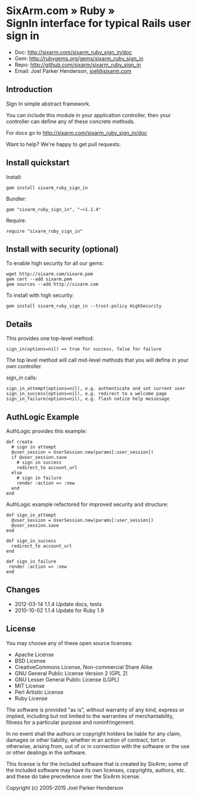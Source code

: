 # SixArm.com » Ruby » <br> SignIn interface for typical Rails user sign in

* Doc: <http://sixarm.com/sixarm_ruby_sign_in/doc>
* Gem: <http://rubygems.org/gems/sixarm_ruby_sign_in>
* Repo: <http://github.com/sixarm/sixarm_ruby_sign_in>
* Email: Joel Parker Henderson, <joel@sixarm.com>


## Introduction

Sign In simple abstract framework.

You can include this module in your application controller,
then your controller can define any of these concrete methods. 

For docs go to <http://sixarm.com/sixarm_ruby_sign_in/doc>

Want to help? We're happy to get pull requests.


## Install quickstart

Install:

    gem install sixarm_ruby_sign_in

Bundler:

    gem "sixarm_ruby_sign_in", "~>1.1.4"

Require:

    require "sixarm_ruby_sign_in"


## Install with security (optional)

To enable high security for all our gems:

    wget http://sixarm.com/sixarm.pem
    gem cert --add sixarm.pem
    gem sources --add http://sixarm.com

To install with high security:

    gem install sixarm_ruby_sign_in --trust-policy HighSecurity


## Details

This provides one top-level method:

    sign_in(options=nil) => true for success, false for failure

The top level method will call mid-level methods
that you will define in your own controller.

sign_in calls:

    sign_in_attempt(options=nil), e.g. authenticate and set current user
    sign_in_success(options=nil), e.g. redirect to a welcome page
    sign_in_failure(options=nil), e.g. flash notice help messesage


## AuthLogic Example

AuthLogic provides this example:

    def create
      # sign in attempt
      @user_session = UserSession.new(params[:user_session])
      if @user_session.save
        # sign in success
        redirect_to account_url
      else
        # sign in failure
        render :action => :new
      end
    end

AuthLogic example refactored for improved security and structure:

    def sign_in_attempt
      @user_session = UserSession.new(params[:user_session])
      @user_session.save
    end
 
    def sign_in_success
      redirect_to account_url
    end

    def sign_in_failure
     render :action => :new
    end

## Changes

* 2012-03-14 1.1.4 Update docs, tests
* 2010-10-02 1.1.4 Update for Ruby 1.9
## License

You may choose any of these open source licenses:

  * Apache License
  * BSD License
  * CreativeCommons License, Non-commercial Share Alike
  * GNU General Public License Version 2 (GPL 2)
  * GNU Lesser General Public License (LGPL)
  * MIT License
  * Perl Artistic License
  * Ruby License

The software is provided "as is", without warranty of any kind, 
express or implied, including but not limited to the warranties of 
merchantability, fitness for a particular purpose and noninfringement. 

In no event shall the authors or copyright holders be liable for any 
claim, damages or other liability, whether in an action of contract, 
tort or otherwise, arising from, out of or in connection with the 
software or the use or other dealings in the software.

This license is for the included software that is created by SixArm;
some of the included software may have its own licenses, copyrights, 
authors, etc. and these do take precedence over the SixArm license.

Copyright (c) 2005-2015 Joel Parker Henderson
